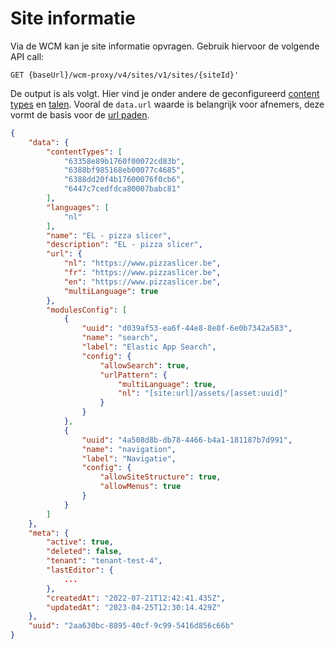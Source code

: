 # Site informatie

Via de WCM kan je site informatie opvragen. Gebruik hiervoor de volgende API call:

```shell
GET {baseUrl}/wcm-proxy/v4/sites/v1/sites/{siteId}'
```

De output is als volgt. Hier vind je onder andere de geconfigureerd [content types](/redactie/content/inrichten-content-types) en [talen](/redactie/content/inrichten-meertaligheid). Vooral de `data.url` waarde is belangrijk voor afnemers, deze vormt de basis voor de [url paden](/wcmv4/content/content-url-path).

```json
{
    "data": {
        "contentTypes": [
            "63358e89b1760f00072cd83b",
            "6388bf985168eb00077c4685",
            "6388dd20f4b17600076f0cb6",
            "6447c7cedfdca80007babc81"
        ],
        "languages": [
            "nl"
        ],
        "name": "EL - pizza slicer",
        "description": "EL - pizza slicer",
        "url": {
            "nl": "https://www.pizzaslicer.be",
            "fr": "https://www.pizzaslicer.be",
            "en": "https://www.pizzaslicer.be",
            "multiLanguage": true
        },
        "modulesConfig": [
            {
                "uuid": "d039af53-ea6f-44e8-8e8f-6e0b7342a583",
                "name": "search",
                "label": "Elastic App Search",
                "config": {
                    "allowSearch": true,
                    "urlPattern": {
                        "multiLanguage": true,
                        "nl": "[site:url]/assets/[asset:uuid]"
                    }
                }
            },
            {
                "uuid": "4a508d8b-db78-4466-b4a1-181187b7d991",
                "name": "navigation",
                "label": "Navigatie",
                "config": {
                    "allowSiteStructure": true,
                    "allowMenus": true
                }
            }
        ]
    },
    "meta": {
        "active": true,
        "deleted": false,
        "tenant": "tenant-test-4",
        "lastEditor": {
            ...
        },
        "createdAt": "2022-07-21T12:42:41.435Z",
        "updatedAt": "2023-04-25T12:30:14.429Z"
    },
    "uuid": "2aa630bc-8895-40cf-9c99-5416d856c66b"
}
```